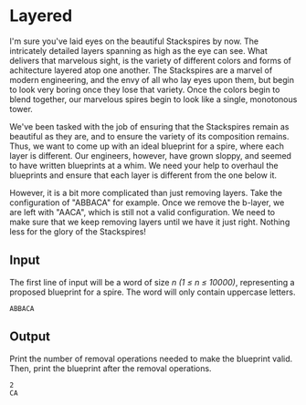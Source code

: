 # Layered

I'm sure you've laid eyes on the beautiful Stackspires by now. The intricately detailed layers spanning as high as the eye can see. What delivers that marvelous sight, is the variety of different colors and forms of achitecture layered atop one another. The Stackspires are a marvel of modern engineering, and the envy of all who lay eyes upon them, but begin to look very boring once they lose that variety. Once the colors begin to blend together, our marvelous spires begin to look like a single, monotonous tower.

We've been tasked with the job of ensuring that the Stackspires remain as beautiful as they are, and to ensure the variety of its composition remains. Thus, we want to come up with an ideal blueprint for a spire, where each layer is different. Our engineers, however, have grown sloppy, and seemed to have written blueprints at a whim. We need your help to overhaul the blueprints and ensure that each layer is different from the one below it.

However, it is a bit more complicated than just removing layers. Take the configuration of "ABBACA" for example. Once we remove the b-layer, we are left with "AACA", which is still not a valid configuration. We need to make sure that we keep removing layers until we have it just right. Nothing less for the glory of the Stackspires!

## Input

The first line of input will be a word of size _n (1 ≤ n ≤ 10000)_, representing a proposed blueprint for a spire. The word will only contain uppercase letters.

```
ABBACA
```

## Output

Print the number of removal operations needed to make the blueprint valid. Then, print the blueprint after the removal operations.

```
2
CA
```

